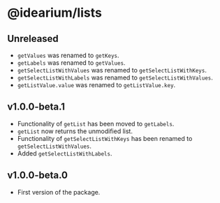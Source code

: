 # @idearium/lists

## Unreleased

-   `getValues` was renamed to `getKeys`.
-   `getLabels` was renamed to `getValues`.
-   `getSelectListWithValues` was renamed to `getSelectListWithKeys`.
-   `getSelectListWithLabels` was renamed to `getSelectListWithValues`.
-   `getListValue.value` was renamed to `getListValue.key`.

## v1.0.0-beta.1

-   Functionality of `getList` has been moved to `getLabels`.
-   `getList` now returns the unmodified list.
-   Functionality of `getSelectListWithKeys` has been renamed to `getSelectListWithValues`.
-   Added `getSelectListWithLabels`.

## v1.0.0-beta.0

-   First version of the package.

